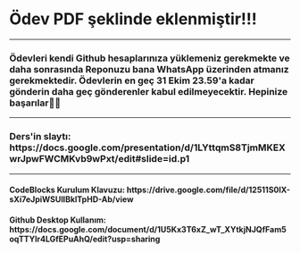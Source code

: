 <h1>Ödev PDF şeklinde eklenmiştir!!!</h1>

<hr>
<h3>Ödevleri kendi Github hesaplarınıza yüklemeniz gerekmekte ve daha sonrasında Reponuzu bana WhatsApp üzerinden atmanız gerekmektedir. Ödevlerin en geç 31 Ekim 23.59'a kadar gönderin daha geç gönderenler kabul edilmeyecektir. Hepinize başarılar👋🏻</h3>

<hr>
<h3>Ders'in slaytı: https://docs.google.com/presentation/d/1LYttqmS8TjmMKEXwrJpwFWCMKvb9wPxt/edit#slide=id.p1</h3>
<hr>

<h4>CodeBlocks Kurulum Klavuzu: https://drive.google.com/file/d/12511S0lX-sXi7eJpiWSUIlBklTpHD-Ab/view</h4>
<h4>Github Desktop Kullanım: https://docs.google.com/document/d/1U5Kx3T6xZ_wT_XYtkjNJQfFam5oqTTYlr4LGfEPuAhQ/edit?usp=sharing </h4>
